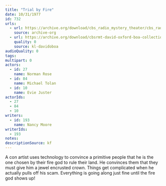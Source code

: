 ```yaml
---
title: "Trial by Fire"
date: 10/31/1977
id: 732
urls: 
  - url: https://archive.org/download/cbs_radio_mystery_theater/cbs_radio_mystery_theater-0701-0750.zip/cbs_radio_mystery_theater-0701-0750%2Fcbsrmt_0732_trial_by_fire.mp3
    source: archive-org
  - url: https://archive.org/download/cbsrmt-david-oxford-boa-collection/CBSRMT-771031-0732-repeated-780326-Trial-by-Fire-(128-48)_WBBM-JE-{BoA}.mp3
    quality: 0
    source: kl-davidoboa
audioQuality: 0
tags: 
multipart: 0
actors:  
  - id: 27
    name: Norman Rose  
  - id: 84
    name: Michael Tolan  
  - id: 10
    name: Evie Juster
actorIds:  
  - 27  
  - 84  
  - 10
writers:  
  - id: 193
    name: Nancy Moore
writerIds:  
  - 193
notes: 
descriptionSource: kf
---
```

A con artist uses technology to convince a primitive people that he is the one chosen by their fire god to rule their land. He convinces them that they must give him a jewel encrusted crown. Things get complicated when he actually pulls off his scam. Everything is going along just fine until the fire god shows up!
